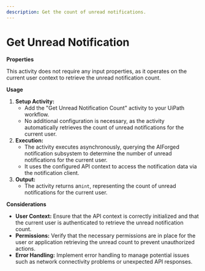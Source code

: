 ```yaml
---
description: Get the count of unread notifications.
---
```


# Get Unread Notification

**Properties**

This activity does not require any input properties, as it operates on the current user context to retrieve the unread notification count.

**Usage**

1. **Setup Activity:**
   * Add the "Get Unread Notification Count" activity to your UiPath workflow.
   * No additional configuration is necessary, as the activity automatically retrieves the count of unread notifications for the current user.
2. **Execution:**
   * The activity executes asynchronously, querying the AIForged notification subsystem to determine the number of unread notifications for the current user.
   * It uses the configured API context to access the notification data via the notification client.
3. **Output:**
   * The activity returns an`int`, representing the count of unread notifications for the current user.

**Considerations**

* **User Context:** Ensure that the API context is correctly initialized and that the current user is authenticated to retrieve the unread notification count.
* **Permissions:** Verify that the necessary permissions are in place for the user or application retrieving the unread count to prevent unauthorized actions.
* **Error Handling:** Implement error handling to manage potential issues such as network connectivity problems or unexpected API responses.

